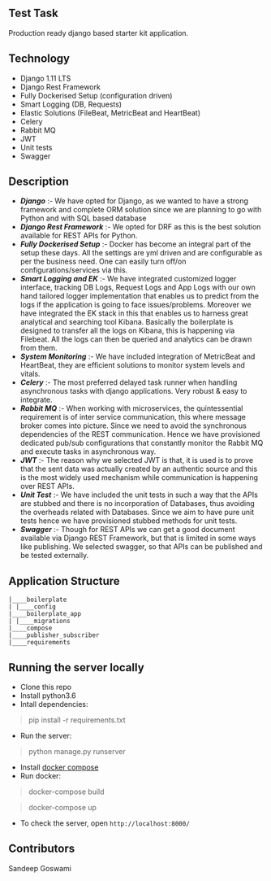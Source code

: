 
## Test Task

Production ready django based starter kit application.


## Technology

 - Django 1.11  LTS
 - Django Rest Framework 
 - Fully Dockerised Setup (configuration driven)
 - Smart Logging (DB, Requests)
 - Elastic Solutions    (FileBeat, MetricBeat and HeartBeat) 
 - Celery
 - Rabbit MQ
 - JWT
 - Unit tests
 - Swagger
 
 ## Description
 - ***Django*** :- We have opted for Django, as we wanted to have a strong
   framework and complete ORM solution since we are planning to go with
   Python and with SQL based database
 - ***Django Rest Framework*** :- We opted for DRF as this is the best
   solution available for REST APIs for Python.
 - ***Fully Dockerised Setup*** :- Docker has become an integral part of the
   setup these days. All the settings are yml driven and are
   configurable as per the business need. One can easily turn off/on
   configurations/services via this.
 - ***Smart Logging and EK*** :- We have integrated customized logger
   interface, tracking DB Logs, Request Logs and App Logs with our own
   hand tailored logger implementation that enables us to predict from
   the logs if the application is going to face issues/problems.
   Moreover we have integrated the EK stack in this that enables us to
   harness great analytical and searching tool Kibana. Basically the
   boilerplate is designed to transfer all the logs on Kibana, this is
   happening via Filebeat. All the logs can then be queried and
   analytics can be drawn from them.
 - ***System Monitoring*** :- We have included integration of MetricBeat and
   HeartBeat, they are efficient solutions to monitor system levels and
   vitals.
 - ***Celery*** :- The most preferred delayed task runner when handling
   asynchronous tasks with django applications. Very robust & easy to
   integrate.
 - ***Rabbit MQ*** :- When working with microservices, the quintessential
   requirement is of inter service communication, this where message
   broker comes into picture. Since we need to avoid the synchronous
   dependencies of the REST communication. Hence we have provisioned
   dedicated pub/sub configurations that constantly monitor the Rabbit
   MQ and execute tasks in asynchronous way.
 - ***JWT*** :- The reason why we selected JWT is that, it is used is to prove
   that the sent data was actually created by an authentic source and
   this is the most widely used mechanism while communication is
   happening over REST APIs.
 - ***Unit Test*** :- We have included the unit tests in such a way that the
   APIs are stubbed and there is no incorporation of Databases, thus
   avoiding the overheads related with Databases. Since we aim to have
   pure unit tests hence we have provisioned stubbed methods for unit
   tests.
 - ***Swagger*** :- Though for REST APIs we can get a good document available
   via Django REST Framework, but that is limited in some ways like
   publishing. We selected swagger, so that APIs can be published and be
   tested externally.

## Application Structure

```
|____boilerplate
| |____config
|____boilerplate_app
| |____migrations
|____compose
|____publisher_subscriber
|____requirements
```
## Running the server locally

 * Clone this repo
 * Install python3.6
 * Intall dependencies:
> pip install -r requirements.txt
 * Run the server:
> python manage.py runserver
 * Install [docker compose](https://docs.docker.com/compose/install/)
 * Run docker:
> docker-compose build

> docker-compose up
 * To check the server, open `http://localhost:8000/`

## Contributors
Sandeep Goswami

